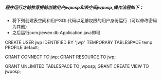 ##### 程序运行之前推荐提前创建用户jwposp和表空间jwposp,操作流程如下：

* 将下列创建表空间和用户SQL代码以足够权限的用户身份运行（可以修改密码为其他）
* 之后运行com.jiewen.db.Application.java即可

CREATE USER jwp
  IDENTIFIED BY "jwp"
  TEMPORARY TABLESPACE temp
  PROFILE default;

GRANT CONNECT TO jwp;
GRANT RESOURCE TO jwp;

GRANT UNLIMITED TABLESPACE TO jwposp;
GRANT CREATE VIEW TO jwposp;